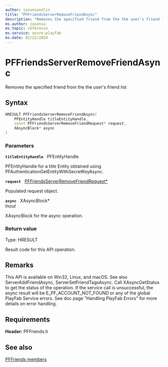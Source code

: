 ```yaml
---
author: jasonsandlin
title: "PFFriendsServerRemoveFriendAsync"
description: "Removes the specified friend from the the user's friend list"
ms.author: jasonsa
ms.topic: reference
ms.service: azure-playfab
ms.date: 02/22/2024
---
```


# PFFriendsServerRemoveFriendAsync  

Removes the specified friend from the the user's friend list  

## Syntax  
  
```cpp
HRESULT PFFriendsServerRemoveFriendAsync(  
    PFEntityHandle titleEntityHandle,  
    const PFFriendsServerRemoveFriendRequest* request,  
    XAsyncBlock* async  
)  
```  
  
### Parameters  
  
**`titleEntityHandle`** &nbsp; PFEntityHandle  
  
PFEntityHandle for a title Entity obtained using PFAuthenticationGetEntityWithSecretKeyAsync.  
  
**`request`** &nbsp; [PFFriendsServerRemoveFriendRequest*](../../pffriendstypes/structs/pffriendsserverremovefriendrequest.md)  
  
Populated request object.  
  
**`async`** &nbsp; XAsyncBlock*  
*_Inout_*  
  
XAsyncBlock for the async operation.  
  
  
### Return value
Type: HRESULT
  
Result code for this API operation.
  
## Remarks  
  
This API is available on Win32, Linux, and macOS. See also ServerAddFriendAsync, ServerSetFriendTagsAsync. Call XAsyncGetStatus to get the status of the operation. If the service call is unsuccessful, the async result will be E_PF_ACCOUNT_NOT_FOUND or any of the global PlayFab Service errors. See doc page "Handling PlayFab Errors" for more details on error handling.
  
## Requirements  
  
**Header:** PFFriends.h
  
## See also  
[PFFriends members](../pffriends_members.md)  

  
  
